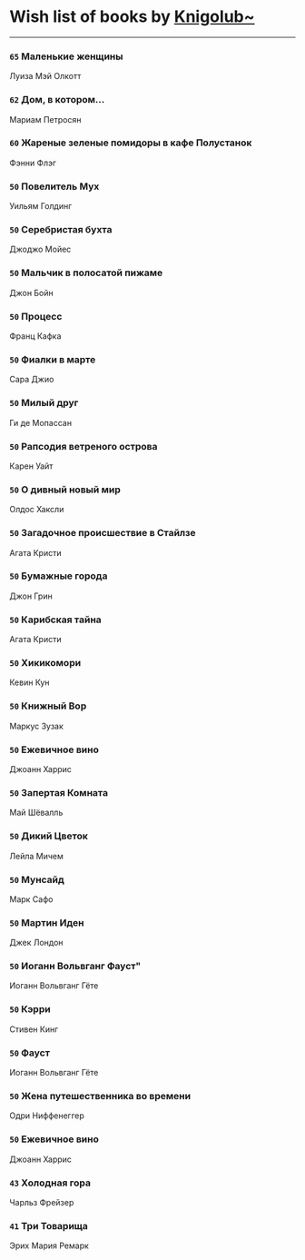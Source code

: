 # Wish list of books by [Knigolub~](https://plus.google.com/u/0/111878597279669641685/)
---

### `65` Маленькие женщины
Луиза Мэй Олкотт

### `62` Дом, в котором...
Мариам Петросян

### `60` Жареные зеленые помидоры в кафе Полустанок
Фэнни Флэг

### `50` Повелитель Мух
Уильям Голдинг

### `50` Серебристая бухта
Джоджо Мойес

### `50` Мальчик в полосатой пижаме
Джон Бойн

### `50` Процесс
Франц Кафка

### `50` Фиалки в марте
Сара Джио

### `50` Милый друг
Ги де Мопассан

### `50` Рапсодия ветреного острова
Карен Уайт

### `50` О дивный новый мир
Олдос Хаксли

### `50` Загадочное происшествие в Стайлзе
Агата Кристи

### `50` Бумажные города
Джон Грин

### `50` Карибская тайна
Агата Кристи

### `50` Хикикомори
Кевин Кун

### `50` Книжный Вор
Маркус Зузак

### `50` Ежевичное вино
Джоанн Харрис

### `50` Запертая Комната
Май Шёвалль

### `50` Дикий Цветок
Лейла Мичем

### `50` Мунсайд
Марк Сафо

### `50` Мартин Иден
Джек Лондон

### `50` Иоганн Вольвганг Фауст"
Иоганн Вольвганг Гёте

### `50` Кэрри
Стивен Кинг

### `50` Фауст
Иоганн Вольвганг Гёте

### `50` Жена путешественника во времени
Одри Ниффенеггер

### `50` Ежевичное вино
Джоанн Харрис

### `43` Холодная гора
Чарльз Фрейзер

### `41` Три Товарища
Эрих Мария Ремарк


